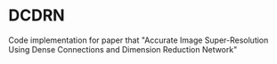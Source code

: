 # DCDRN
Code implementation for paper that "Accurate Image Super-Resolution Using Dense Connections and Dimension Reduction Network"

